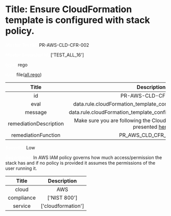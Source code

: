 



# Title: Ensure CloudFormation template is configured with stack policy.


***<font color="white">Master Test Id:</font>*** PR-AWS-CLD-CFR-002

***<font color="white">Master Snapshot Id:</font>*** ['TEST_ALL_16']

***<font color="white">type:</font>*** rego

***<font color="white">rule:</font>*** file([all.rego])  
  
  
  
  

|Title|Description|
| :---: | :---: |
|id|PR-AWS-CLD-CFR-002|
|eval|data.rule.cloudFormation_template_configured_with_stack_policy|
|message|data.rule.cloudFormation_template_configured_with_stack_policy_err|
|remediationDescription|Make sure you are following the Cloudformation template format presented <a href='https://boto3.amazonaws.com/v1/documentation/api/latest/reference/services/cloudformation.html#CloudFormation.Client.get_stack_policy' target='_blank'>here</a>|
|remediationFunction|PR_AWS_CLD_CFR_002.py|


***<font color="white">Severity:</font>*** Low

***<font color="white">Description:</font>*** In AWS IAM policy governs how much access/permission the stack has and if no policy is provided it assumes the permissions of the user running it.  
  
  

|Title|Description|
| :---: | :---: |
|cloud|AWS|
|compliance|['NIST 800']|
|service|['cloudformation']|



[all.rego]: https://github.com/prancer-io/prancer-compliance-test/tree/master/aws/cloud/all.rego
